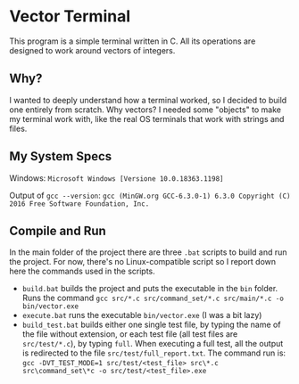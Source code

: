﻿# Vector Terminal
This program is a simple terminal written in C. All its operations are designed to work around vectors of integers.
## Why?
I wanted to deeply understand how a terminal worked, so I decided to build one entirely from scratch. Why vectors? I needed some "objects" to make my terminal work with, like the real OS terminals that work with strings and files.
## My System Specs
Windows:
`Microsoft Windows [Versione 10.0.18363.1198]`

Output of `gcc --version`:
`gcc (MinGW.org GCC-6.3.0-1) 6.3.0
Copyright (C) 2016 Free Software Foundation, Inc.`
## Compile and Run
In the main folder of the project there are three `.bat` scripts to build and run the project.
For now, there's no Linux-compatible script so I report down here the commands used in the scripts.
- `build.bat` builds the project and puts the executable in the `bin` folder.
Runs the command `gcc src/*.c src/command_set/*.c src/main/*.c -o bin/vector.exe`
- `execute.bat` runs the executable `bin/vector.exe` (I was a bit lazy)
- `build_test.bat` builds either one single test file, by typing the name of the file without extension, or each test file (all test files are `src/test/*.c`), by typing `full`. When executing a full test, all the output is redirected to the file `src/test/full_report.txt`.
The command run is: `gcc -DVT_TEST_MODE=1 src/test/<test_file> src\*.c src\command_set\*c -o src/test/<test_file>.exe`
